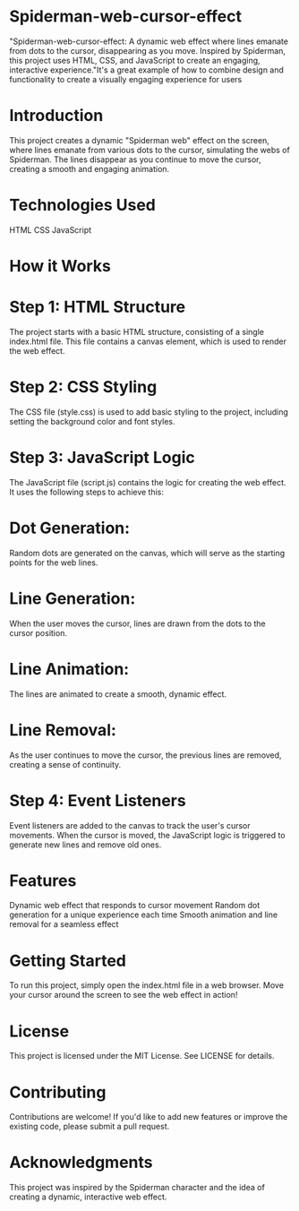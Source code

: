# Spiderman-web-cursor-effect
"Spiderman-web-cursor-effect: A dynamic web effect where lines emanate from dots to the cursor, disappearing as you move. Inspired by Spiderman, this project uses HTML, CSS, and JavaScript to create an engaging, interactive experience."It's a great example of how to combine design and functionality to create a visually engaging experience for users

# Introduction
This project creates a dynamic "Spiderman web" effect on the screen, where lines emanate from various dots to the cursor, simulating the webs of Spiderman. The lines disappear as you continue to move the cursor, creating a smooth and engaging animation.

# Technologies Used
HTML
CSS
JavaScript

# How it Works
# Step 1: HTML Structure
The project starts with a basic HTML structure, consisting of a single index.html file. This file contains a canvas element, which is used to render the web effect.

# Step 2: CSS Styling
The CSS file (style.css) is used to add basic styling to the project, including setting the background color and font styles.

# Step 3: JavaScript Logic
The JavaScript file (script.js) contains the logic for creating the web effect. It uses the following steps to achieve this:

# Dot Generation: 
Random dots are generated on the canvas, which will serve as the starting points for the web lines.
# Line Generation: 
When the user moves the cursor, lines are drawn from the dots to the cursor position.
# Line Animation: 
The lines are animated to create a smooth, dynamic effect.
# Line Removal: 
As the user continues to move the cursor, the previous lines are removed, creating a sense of continuity.
# Step 4: Event Listeners
Event listeners are added to the canvas to track the user's cursor movements. When the cursor is moved, the JavaScript logic is triggered to generate new lines and remove old ones.

# Features
Dynamic web effect that responds to cursor movement
Random dot generation for a unique experience each time
Smooth animation and line removal for a seamless effect

# Getting Started
To run this project, simply open the index.html file in a web browser. Move your cursor around the screen to see the web effect in action!

# License
This project is licensed under the MIT License. See LICENSE for details.

# Contributing
Contributions are welcome! If you'd like to add new features or improve the existing code, please submit a pull request.

# Acknowledgments
This project was inspired by the Spiderman character and the idea of creating a dynamic, interactive web effect.
